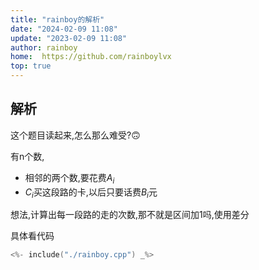 ```yaml
---
title: "rainboy的解析"
date: "2024-02-09 11:08"
update: "2023-02-09 11:08"
author: rainboy
home:  https://github.com/rainboylvx
top: true
---
```


## 解析


这个题目读起来,怎么那么难受?🙃

有n个数,

- 相邻的两个数,要花费$A_i$
- $C_i$买这段路的卡,以后只要话费$B_i$元

想法,计算出每一段路的走的次数,那不就是区间加1吗,使用差分

具体看代码

```cpp
<%- include("./rainboy.cpp") _%>
```



